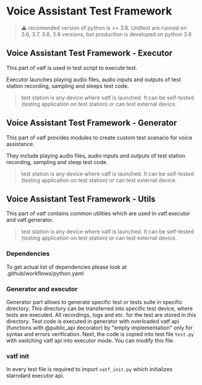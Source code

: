 # Voice Assistant Test Framework

> :warning: recomended version of python is >= 3.8. Unittest are runned on 3.6, 3.7, 3.8, 3.9 versions, but production is developed on python 3.8

## Voice Assistant Test Framework - Executor
This part of vatf is used in test script to execute test.

Executor launches playing audio files, audio inputs and outputs of test station recording, sampling and sleeps test code. 

> test station is any device where vatf is launched. It can be self-tested (testing application on test station) or can test external device.

## Voice Assistant Test Framework - Generator
This part of vatf provides modules to create custom test scenario for voice assistance.

They include playing audio files, audio inputs and outputs of test station recording, sampling and sleep test code. 

> test station is any device where vatf is launched. It can be self-tested (testing application on test station) or can test external device.

## Voice Assistant Test Framework - Utils
This part of vatf contains common utilities which are used in vatf.executor and vatf.generator.

> test station is any device where vatf is launched. It can be self-tested (testing application on test station) or can test external device.

### Dependencies

To get actual list of dependencies please look at .github/workflows/python.yaml

### Generator and executor
Generator part allows to generate specific test or tests suite in specific directory. This directory can be transferred into specific test device, where tests are executed.
All recordings, logs and etc. for the test are stored in this directory. Test code is executed in generator with overloaded vatf api (functions with @public\_api decorator) by
"empty implementation" only for syntax and errors verification. Next, the code is copied into test file `test.py` with switching vatf api into executor mode. You can modify this file. 

### vatf init
In every test file is required to import `vatf_init.py` which initializes starndard executor api.

